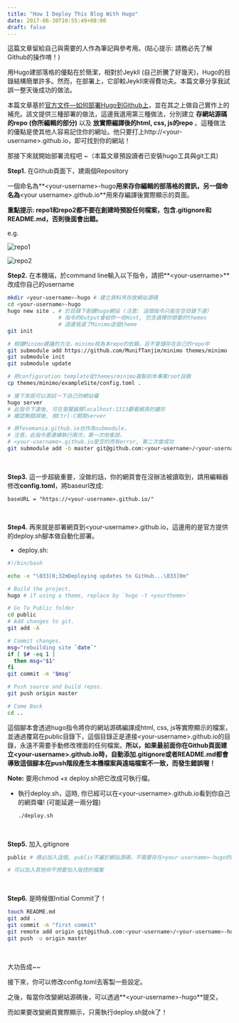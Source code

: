 ```yaml
---
title: "How I Deploy This Blog With Hugo"
date: 2017-06-30T10:55:49+08:00
draft: false
---
```


這篇文章留給自己與需要的人作為筆記與參考用。(貼心提示: 請務必先了解Github的操作唷！)

用Hugo建部落格的優點在於簡潔，相對於Jeykll (自己折騰了好幾天)，Hugo的目錄結構簡單許多。然而，在部署上，它卻較Jeykll來得費功夫。本篇文章分享我試誤一整天後成功的做法。

本篇文章基於[官方文件—如何部署Hugo到Github上](https://gohugo.io/tutorials/github-pages-blog/)，並在其之上做自己實作上的補充。該文提供三種部署的做法，這邊我選用第三種做法，分別建立 **存網站源碼的repo (你所編輯的部分)** 以及 **放實際編譯後的html, css, js的repo** 。這種做法的優點是使其他人容易記住你的網址。他只要打上http://\<your-username\>.github.io，即可找到你的網站！

那接下來就開始部署流程吧 ~（本篇文章預設讀者已安裝hugo工具與git工具)



**Step1.** 在Github頁面下，建兩個Repository

一個命名為**\<your-username\>-hugo**用來存你編輯的部落格的資訊，另一個命名為**\<your username\>.github.io**用來存編譯後實際顯示的頁面。

**重點提示: repo1和repo2都不要在創建時預設任何檔案，包含.gitignore和README.md，否則後面會出錯。**

e.g.

![repo1](img/build_blog_with_hugo/repo1.png)

![repo2](img/build_blog_with_hugo/repo2.png)

**Step2.** 在本機端，於command line輸入以下指令，請把**\<your-username\>**改成你自己的username

```bash
mkdir <your-username>-hugo # 建立資料夾存放網站源碼
cd <your-username>-hugo
hugo new site . # 於目錄下創建hugo網站 (注意: 這個指令只能在空目錄下達)
				# 指令的Output會給你一些Hint, 包含選擇你想要的themes
				# 這邊我選了Minimo這個theme
git init

# 根據Minimo建議的方法，minimo視為本repo的依賴，且不會儲存在自己的repo中
git submodule add https://github.com/MunifTanjim/minimo themes/minimo
git submodule init
git submodule update

# 把configuration template從themes/minimo複製到本專案root目錄
cp themes/minimo/exampleSite/config.toml .

# 接下來就可以測試一下自己的網站囉
hugo server  
# 此指令下達後, 可在瀏覽器開localhost:1313觀看網頁的雛形
# 確認無錯誤後, 按Ctrl-C關閉server

# 將fevemania.github.io也作為submodule，
# 注意，此指令要連續執行兩次，第一次他會說，
# <your-username>.github.io是空的而有error, 第二次會成功
git submodule add -b master git@github.com:<your-username>/<your-username>.github.io.git public
```

​	

**Step3.** 這一步超級重要，沒做的話，你的網頁會在沒辦法被讀取到，請用編輯器修改**config.toml**，將baseurl改成:

```vim
baseURL = "https://<your-username>.github.io/"
```

​	

**Step4.** 再來就是部署網頁到\<your-username\>.github.io，這邊用的是官方提供的deploy.sh腳本做自動化部署。

+ deploy.sh:

```bash
#!/bin/bash

echo -e "\033[0;32mDeploying updates to GitHub...\033[0m"

# Build the project.
hugo # if using a theme, replace by `hugo -t <yourtheme>`

# Go To Public folder
cd public
# Add changes to git.
git add -A

# Commit changes.
msg="rebuilding site `date`"
if [ $# -eq 1 ]
  then msg="$1"
fi
git commit -m "$msg"

# Push source and build repos.
git push origin master

# Come Back
cd ..
```

這個腳本會透過hugo指令將你的網站源碼編譯成html, css, js等實際顯示的檔案，並通過覆寫在public目錄下，這個目錄正是連接\<your-username\>.github.io的目錄，永遠不需要手動修改裡面的任何檔案。**所以，如果最前面你在Github頁面建立\<your-username\>.github.io時，自動添加.gitignore或者README.md都會導致這個腳本在push階段產生本機檔案與遠端檔案不一致，而發生錯誤喔！**

**Note:** 要用chmod +x deploy.sh把它改成可執行檔。

+ 執行deploy.sh，這時, 你已經可以在\<your-username\>.github.io看到你自己的網頁囉! (可能延遲一兩分鐘)

  ```bash
  ./deploy.sh
  ```

  ​

**Step5.** 加入.gitignore

```bash
public # 務必加入這個, public不屬於網站源碼，不需要存在<your-username>-hugo的Repo中

# 可以加入其他你不想要加入版控的檔案
```

​	

**Step6.** 是時候做Initial Commit了！

```bash
touch README.md
git add .
git commit -m "first commit"
git remote add origin git@github.com:<your-username>/<your-username>-hugo.git
git push -u origin master
```

​	

大功告成~~



接下來，你可以修改config.toml去客製一些設定。

之後，每當你改變網站源碼後，可以透過**\<your-username\>-hugo**提交，

而如果要改變網頁實際顯示，只需執行deploy.sh就ok了！

